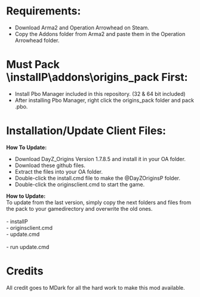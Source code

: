Requirements:
===================================
- Download Arma2 and Operation Arrowhead on Steam.<br>
- Copy the Addons folder from Arma2 and paste them in the Operation Arrowhead folder.<br>


Must Pack \installP\addons\origins_pack First:
===================================
- Install Pbo Manager included in this repository. (32 & 64 bit included)<br>
- After installing Pbo Manager, right click the origins_pack folder and pack .pbo.<br>


Installation/Update Client Files:
===================================
<b>How To Update:</b><br>
- Download DayZ_Origins Version 1.7.8.5 and install it in your OA folder.<br>
- Download these github files.<br>
- Extract the files into your OA folder.<br>
- Double-click the install.cmd file to make the @DayZOriginsP folder.<br>
- Double-click the originsclient.cmd to start the game.<br>

<b>How to Update:</b><br>
To update from the last version, simply copy the next folders and files from the pack to your gamedirectory and overwrite the old ones.<br>
<br>
	- installP<br>
	- originsclient.cmd<br>
	- update.cmd<br>
		 <br>
	- run update.cmd <br>


Credits
===================================
All credit goes to MDark for all the hard work to make this mod available.